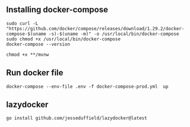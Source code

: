 ## Installing docker-compose

```shell
sudo curl -L "https://github.com/docker/compose/releases/download/1.29.2/docker-compose-$(uname -s)-$(uname -m)" -o /usr/local/bin/docker-compose
sudo chmod +x /usr/local/bin/docker-compose
docker-compose --version
```

```shell
chmod +x **/mvnw
```

## Run docker file 
```shell
docker-compose --env-file .env -f docker-compose-prod.yml  up
```

## lazydocker

```shell
go install github.com/jesseduffield/lazydocker@latest
```
